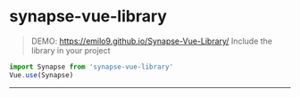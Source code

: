 # synapse-vue-library

> DEMO: https://emilo9.github.io/Synapse-Vue-Library/
> Include the library in your project
```javascript
import Synapse from 'synapse-vue-library'
Vue.use(Synapse)
```
***

